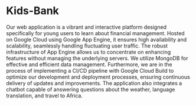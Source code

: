 # Kids-Bank
Our web application is a vibrant and interactive platform designed specifically for young users to learn about financial management. Hosted on Google Cloud using Google App Engine, it ensures high availability and scalability, seamlessly handling fluctuating user traffic. The robust infrastructure of App Engine allows us to concentrate on enhancing features without managing the underlying servers. We utilize MongoDB for effective and efficient data management. Furthermore, we are in the process of implementing a CI/CD pipeline with Google Cloud Build to optimize our development and deployment processes, ensuring continuous delivery of updates and improvements. The application also integrates a chatbot capable of answering questions about the weather, language translation, and travel to Africa.
